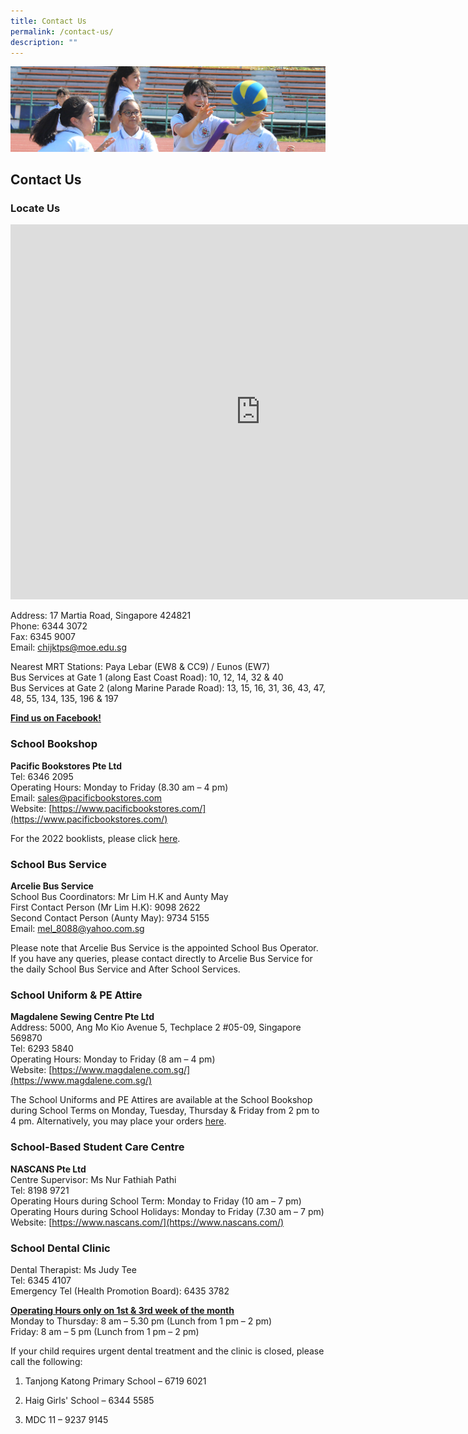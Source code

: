 ```yaml
---
title: Contact Us
permalink: /contact-us/
description: ""
---
```



![](/images/subpage.jpg)

## Contact Us


### Locate Us

<iframe loading="lazy" allowfullscreen="" style="border:0;" height="600" width="800" src="https://www.google.com/maps/embed?pb=!1m18!1m12!1m3!1d3988.7812177215555!2d103.90646516579453!3d1.3064155590330229!2m3!1f0!2f0!3f0!3m2!1i1024!2i768!4f13.1!3m3!1m2!1s0x31da1874dca6e5db%3A0x1eaa79a189114d82!2sCHIJ%20Katong%20(Primary)!5e0!3m2!1sen!2ssg!4v1654502411410!5m2!1sen!2ssg"></iframe>


Address: 17 Martia Road, Singapore 424821<br>
Phone: 6344 3072<br>
Fax: 6345 9007<br>
Email:&nbsp;[chijktps@moe.edu.sg](mailto:chijktps@moe.edu.sg)

  

Nearest MRT Stations: Paya Lebar (EW8 &amp; CC9) / Eunos (EW7)<br>
Bus Services at Gate 1 (along East Coast Road): 10, 12, 14, 32 &amp; 40<br>
Bus Services at Gate 2 (along Marine Parade Road): 13, 15, 16, 31, 36, 43, 47, 48, 55, 134, 135, 196 &amp; 197

  

[**Find us on Facebook!**](https://www.facebook.com/CHIJ-Katong-Primary-102734441797461/?ti=as)

### School Bookshop


**Pacific Bookstores Pte Ltd**<br>
Tel: 6346 2095<br>
Operating Hours: Monday to Friday (8.30 am – 4 pm)<br>
Email:&nbsp;[sales@pacificbookstores.com](mailto:sales@pacificbookstores.com)<br>
Website:&nbsp;[https://www.pacificbookstores.com/](https://www.pacificbookstores.com/)

  

For the 2022 booklists, please click&nbsp;[here](https://staging.dv22qe1j6nsk1.amplifyapp.com/our-ij-partners/parents-portal/letters-n-notifications). 
### School Bus Service


**Arcelie Bus Service**<br>
School Bus Coordinators: Mr Lim H.K and Aunty May<br>
First Contact Person (Mr Lim H.K): 9098 2622<br>
Second Contact Person (Aunty May): 9734 5155<br>
Email:&nbsp;[mel\_8088@yahoo.com.sg](mailto:mel_8088@yahoo.com.sg)

  

Please note that Arcelie Bus Service is the appointed School Bus Operator. If you have any queries, please contact directly to Arcelie Bus Service for the daily School Bus Service and After School Services.

### School Uniform &amp; PE Attire


**Magdalene Sewing Centre Pte Ltd**<br>
Address: 5000, Ang Mo Kio Avenue 5, Techplace 2 #05-09, Singapore 569870<br>
Tel: 6293 5840<br>
Operating Hours: Monday to Friday (8 am – 4 pm)<br>
Website:&nbsp;[https://www.magdalene.com.sg/](https://www.magdalene.com.sg/)

  

The School Uniforms and PE Attires are available at the School Bookshop during School Terms on Monday, Tuesday, Thursday &amp; Friday from 2 pm to 4 pm. Alternatively, you may place your orders&nbsp;[here](/files/School%20Uniform%20and%20PE%20Attire%202020_2021.pdf).

### School-Based Student Care Centre


**NASCANS Pte Ltd**<br>
Centre Supervisor: Ms Nur Fathiah Pathi<br>
Tel: 8198 9721<br>
Operating Hours during School Term: Monday to Friday (10 am – 7 pm)<br>
Operating Hours during School Holidays: Monday to Friday (7.30 am – 7 pm)<br>
Website:&nbsp;[https://www.nascans.com/](https://www.nascans.com/)

### School Dental Clinic

Dental Therapist: Ms Judy Tee<br>
Tel: 6345 4107<br>
Emergency Tel (Health Promotion Board): 6435 3782

  

**<u>Operating Hours only on 1st &amp; 3rd week of the month</u>**<br>
Monday to Thursday: 8 am – 5.30 pm (Lunch from 1 pm – 2 pm)<br>
Friday: 8 am – 5 pm (Lunch from 1 pm – 2 pm)

  

If your child requires urgent dental treatment and the clinic is closed, please call the following:

1) Tanjong Katong Primary School – 6719 6021

2) Haig Girls' School – 6344 5585

3) MDC 11 – 9237 9145